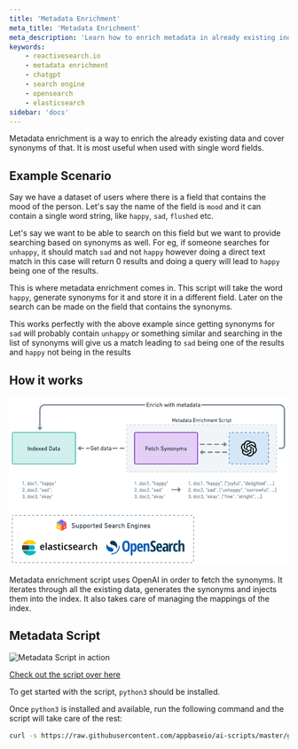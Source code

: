 ```yaml
---
title: 'Metadata Enrichment'
meta_title: 'Metadata Enrichment'
meta_description: 'Learn how to enrich metadata in already existing indexes'
keywords:
    - reactivesearch.io
    - metadata enrichment
    - chatgpt
    - search engine
    - opensearch
    - elasticsearch
sidebar: 'docs'
---
```


Metadata enrichment is a way to enrich the already existing data and cover synonyms of that. It is most useful when used with single word fields.

## Example Scenario

Say we have a dataset of users where there is a field that contains the mood of the person. Let's say the name of the field is `mood` and it can contain a single word string, like `happy`, `sad`, `flushed` etc.

Let's say we want to be able to search on this field but we want to provide searching based on synonyms as well. For eg, if someone searches for `unhappy`, it should match `sad` and not `happy` however doing a direct text match in this case will return 0 results and doing a query will lead to `happy` being one of the results.

This is where metadata enrichment comes in. This script will take the word `happy`, generate synonyms for it and store it in a different field. Later on the search can be made on the field that contains the synonyms.

This works perfectly with the above example since getting synonyms for `sad` will probably contain `unhappy` or something similar and searching in the list of synonyms will give us a match leading to `sad` being one of the results and `happy` not being in the results

## How it works

![Metadata enrichment visualized](../../../images/concepts/metadata_enrichment.png "Metadata enrichment visualized")

Metadata enrichment script uses OpenAI in order to fetch the synonyms. It iterates through all the existing data, generates the synonyms and injects them into the index. It also takes care of managing the mappings of the index.

## Metadata Script

![Metadata Script in action](https://i.imgur.com/bHm3DTr.png "Metadata script in action")

[Check out the script over here](https://github.com/appbaseio/ai-scripts/tree/master/metadata)

To get started with the script, `python3` should be installed.

Once `python3` is installed and available, run the following command and the script will take care of the rest:

```sh
curl -s https://raw.githubusercontent.com/appbaseio/ai-scripts/master/get-ai-script.py --output get-ai.py && python3 get-ai.py metadata
```
